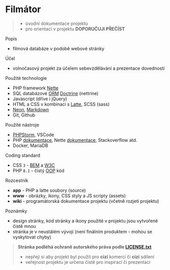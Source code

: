 # Filmátor
> - úvodní dokumentace projektu
> - pro orientaci v projektu **DOPORUČUJI PŘEČÍST**

Popis
- filmová databáze v podobě webové stránky

Účel
- volnočasový projekt za účelem sebevzdělávání a prezentace dovedností

Použité technologie
- PHP framework [Nette](https://nette.org/cs/)
- SQL databázové [ORM](https://cs.wikipedia.org/wiki/Objektov%C4%9B_rela%C4%8Dn%C3%AD_mapov%C3%A1n%C3%AD) [Doctrine](https://www.doctrine-project.org/) (nettrine)
- Javascript (dříve i jQuery)
- HTML a CSS v kombinaci s [Latte](https://latte.nette.org/cs/), SCSS (sass)
- [Neon](https://doc.nette.org/cs/neon/format), [Markdown](https://www.markdownguide.org/)
- Git, Github

Použité nástroje
- [PHPStorm](https://www.jetbrains.com/phpstorm/), VSCode
- PHP [dokumentace](https://www.php.net/), Nette [dokumentace](https://doc.nette.org/), Stackoverflow atd.
- Docker, MariaDB

Coding standard
- CSS `3` - [BEM](https://www.vzhurudolu.cz/prirucka/bem) a [W3C](https://www.w3.org/Style/CSS/specs.en.html)
- PHP `8.1` - čistý [OOP](https://php.baraja.cz/uvod-do-oop) kód

Rozcestník
- **app** - PHP a latte soubory (source)
- **www** - obrázky, ikony, CSS styly a JS scripty (assets)
- **wiki** - programátorská dokumentace projektu (včetně rozjetí projektu)

Poznámky
- design stránky, kód stránky a ikony použité v projektu jsou vytvořené čistě mnou
- stránka je v neustálém vývoji (není finálním produktem - mohou se vyskytovat chyby)

> **Stránka podléhá ochraně autorského práva podle [LICENSE.txt](https://github.com/filipmachala88/Moviebase/blob/main/LICENSE.txt)**
> - nepřeji si aby projekt byl použit pro **cizí** komerci či **cizí** sdílení
> - veřejnost projektu je určena čistě pro inspiraci či prezentaci
